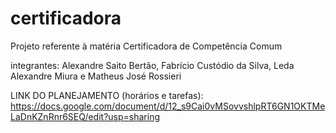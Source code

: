 # certificadora
Projeto referente à matéria Certificadora de Competência Comum

integrantes:  Alexandre Saito Bertão, Fabrício Custódio da Silva, Leda Alexandre Miura e Matheus José Rossieri


LINK DO PLANEJAMENTO (horários e tarefas):  https://docs.google.com/document/d/12_s9Cai0vMSovvshlpRT6GN1OKTMeLaDnKZnRnr6SEQ/edit?usp=sharing
